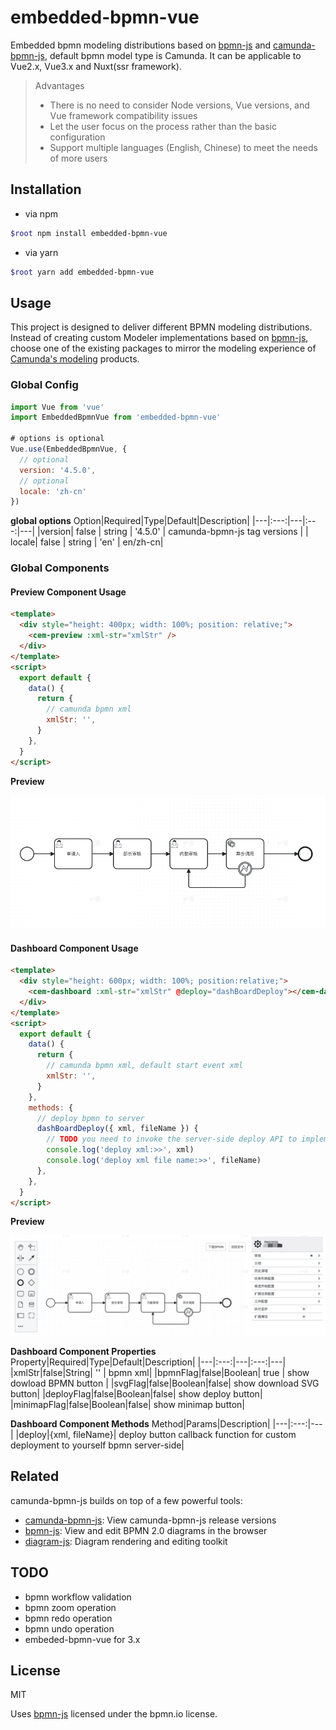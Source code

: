 # embedded-bpmn-vue

Embedded bpmn modeling distributions based on [bpmn-js](https://github.com/bpmn-io/bpmn-js) and [camunda-bpmn-js](https://github.com/camunda/camunda-bpmn-js), default bpmn model type is Camunda. It can be applicable to Vue2.x, Vue3.x and Nuxt(ssr framework).

> Advantages
>
> - There is no need to consider Node versions, Vue versions, and Vue framework compatibility issues
> - Let the user focus on the process rather than the basic configuration
> - Support multiple languages (English, Chinese) to meet the needs of more users

## Installation

- via npm

```bash
$root npm install embedded-bpmn-vue
```

- via yarn

```bash
$root yarn add embedded-bpmn-vue
```

## Usage

This project is designed to deliver different BPMN modeling distributions. Instead of creating custom Modeler implementations based on [bpmn-js](https://github.com/bpmn-io/bpmn-js), choose one of the existing packages to mirror the modeling experience of [Camunda's modeling](https://github.com/camunda/camunda-modeler/) products.

### Global Config

```js
import Vue from 'vue'
import EmbeddedBpmnVue from 'embedded-bpmn-vue'

# options is optional
Vue.use(EmbeddedBpmnVue, {
  // optional
  version: '4.5.0',
  // optional
  locale: 'zh-cn'
})
```

**global options**
Option|Required|Type|Default|Description|
|---|:---:|---|:---:|---|
|version| false | string | '4.5.0' | camunda-bpmn-js tag versions |
| locale| false | string | 'en' | en/zh-cn|

### Global Components

#### Preview Component Usage

```html
<template>
  <div style="height: 400px; width: 100%; position: relative;">
    <cem-preview :xml-str="xmlStr" />
  </div>
</template>
<script>
  export default {
    data() {
      return {
        // camunda bpmn xml
        xmlStr: '',
      }
    },
  }
</script>
```

**Preview**

![alt text](shots/image.png)

#### Dashboard Component Usage

```html
<template>
  <div style="height: 600px; width: 100%; position:relative;">
    <cem-dashboard :xml-str="xmlStr" @deploy="dashBoardDeploy"></cem-dashboard>
  </div>
</template>
<script>
  export default {
    data() {
      return {
        // camunda bpmn xml, default start event xml
        xmlStr: '',
      }
    },
    methods: {
      // deploy bpmn to server
      dashBoardDeploy({ xml, fileName }) {
        // TODO you need to invoke the server-side deploy API to implement the deployment functionality
        console.log('deploy xml:>>', xml)
        console.log('deploy xml file name:>>', fileName)
      },
    },
  }
</script>
```

**Preview**

![alt text](shots/image_dashboard.png)

**Dashboard Component Properties**
Property|Required|Type|Default|Description|
|---|:---:|---|:---:|---|
|xmlStr|false|String| '' | bpmn xml|
|bpmnFlag|false|Boolean| true | show dowload BPMN button |
|svgFlag|false|Boolean|false| show download SVG button|
|deployFlag|false|Boolean|false| show deploy button|
|minimapFlag|false|Boolean|false| show minimap button|

**Dashboard Component Methods**
Method|Params|Description|
|---|:---:|---|
|deploy|{xml, fileName}| deploy button callback function for custom deployment to yourself bpmn server-side|

## Related

camunda-bpmn-js builds on top of a few powerful tools:

- [camunda-bpmn-js](https://github.com/camunda/camunda-bpmn-js): View camunda-bpmn-js release versions
- [bpmn-js](https://github.com/bpmn-io/bpmn-js): View and edit BPMN 2.0 diagrams in the browser
- [diagram-js](https://github.com/bpmn-io/diagram-js): Diagram rendering and editing toolkit

## TODO

- bpmn workflow validation
- bpmn zoom operation
- bpmn redo operation
- bpmn undo operation
- embeded-bpmn-vue for 3.x

## License

MIT

Uses [bpmn-js](https://github.com/bpmn-io/bpmn-js) licensed under the bpmn.io license.
